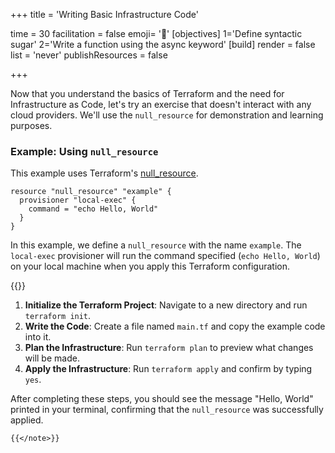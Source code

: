 +++
title = 'Writing Basic Infrastructure Code'

time = 30
facilitation = false
emoji= '🧩'
[objectives]
    1='Define syntactic sugar'
    2='Write a function using the async keyword'
[build]
  render = false
  list = 'never'
  publishResources = false

+++

Now that you understand the basics of Terraform and the need for Infrastructure as Code, let's try an exercise that doesn't interact with any cloud providers. We'll use the `null_resource` for demonstration and learning purposes.

### Example: Using `null_resource`

This example uses Terraform's [null_resource](https://registry.terraform.io/providers/hashicorp/null/latest/docs/resources/resource).

```hcl
resource "null_resource" "example" {
  provisioner "local-exec" {
    command = "echo Hello, World"
  }
}
```

In this example, we define a `null_resource` with the name `example`. The `local-exec` provisioner will run the command specified (`echo Hello, World`) on your local machine when you apply this Terraform configuration.

{{<note type="exercise" title="Use `null_resource` to Print a Message">}}

1. **Initialize the Terraform Project**: Navigate to a new directory and run `terraform init`.
2. **Write the Code**: Create a file named `main.tf` and copy the example code into it.
3. **Plan the Infrastructure**: Run `terraform plan` to preview what changes will be made.
4. **Apply the Infrastructure**: Run `terraform apply` and confirm by typing `yes`.

After completing these steps, you should see the message "Hello, World" printed in your terminal, confirming that the `null_resource` was successfully applied.

    {{</note>}}
